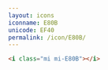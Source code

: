 ```yaml
---
layout: icons
iconname: E80B
unicode: EF40
permalink: /icon/E80B/
---
```


``` html
<i class="mi mi-E80B"></i>
```
